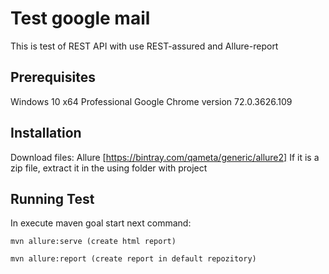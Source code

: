 # Test google mail

This is test of REST API with use REST-assured and Allure-report

## Prerequisites
Windows 10 x64 Professional
Google Chrome version 72.0.3626.109

## Installation

Download files:
Allure [https://bintray.com/qameta/generic/allure2]
If it is a zip file, extract it in the using folder with project

## Running Test

In execute maven goal start next command:

`mvn allure:serve (create html report)`

`mvn allure:report (create report in default repozitory)`

